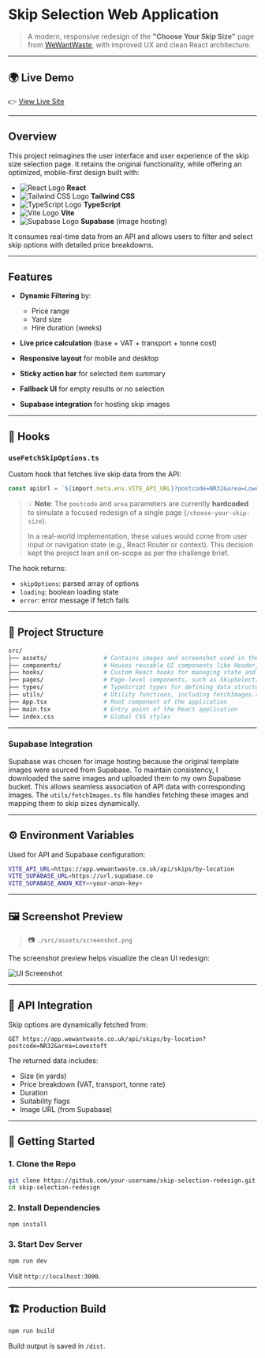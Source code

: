 #  Skip Selection Web Application

> A modern, responsive redesign of the **"Choose Your Skip Size"** page from [WeWantWaste](https://wewantwaste.co.uk/), with improved UX and clean React architecture.

---
## 🌍 Live Demo

👉 [View Live Site](https://your-demo-url.com)

---

##  Overview

This project reimagines the user interface and user experience of the skip size selection page. It retains the original functionality, while offering an optimized, mobile-first design built with:

* ![React Logo](./src/assets/react.svg) **React**
* ![Tailwind CSS Logo](./src/assets/tailwindcss.svg) **Tailwind CSS**
* ![TypeScript Logo](./src/assets/TypeScript.svg) **TypeScript**
* ![Vite Logo](./src/assets/Vite.js.svg) **Vite**
* ![Supabase Logo](./src/assets/supabase-logo-icon.svg) **Supabase** (image hosting)

It consumes real-time data from an API and allows users to filter and select skip options with detailed price breakdowns.

---

##  Features

* **Dynamic Filtering** by:

  * Price range
  * Yard size
  * Hire duration (weeks)
* **Live price calculation** (base + VAT + transport + tonne cost)
* **Responsive layout** for mobile and desktop
* **Sticky action bar** for selected item summary
* **Fallback UI** for empty results or no selection
* **Supabase integration** for hosting skip images

---

## 🧠 Hooks

### `useFetchSkipOptions.ts`

Custom hook that fetches live skip data from the API:

```ts
const apiUrl = `${import.meta.env.VITE_API_URL}?postcode=NR32&area=Lowestoft`;
```

> 💡 **Note**:
> The `postcode` and `area` parameters are currently **hardcoded** to simulate a focused redesign of a single page (`/choose-your-skip-size`).
>
> In a real-world implementation, these values would come from user input or navigation state (e.g., React Router or context). This decision kept the project lean and on-scope as per the challenge brief.

The hook returns:

* `skipOptions`: parsed array of options
* `loading`: boolean loading state
* `error`: error message if fetch fails

---

## 📁 Project Structure

```bash
src/
├── assets/                # Contains images and screenshot used in the project
├── components/            # Houses reusable UI components like Header, HeroSection, SkipOptionCard, etc.
├── hooks/                 # Custom React hooks for managing state and fetching data
├── pages/                 # Page-level components, such as SkipSelectionPage
├── types/                 # TypeScript types for defining data structures
├── utils/                 # Utility functions, including fetchImages.ts for image handling and supabaseClient.ts for Supabase integration
├── App.tsx                # Root component of the application
├── main.tsx               # Entry point of the React application
└── index.css              # Global CSS styles
```

---

### Supabase Integration

Supabase was chosen for image hosting because the original template images were sourced from Supabase. To maintain consistency, I downloaded the same images and uploaded them to my own Supabase bucket. This allows seamless association of API data with corresponding images. The `utils/fetchImages.ts` file handles fetching these images and mapping them to skip sizes dynamically.

---

## ⚙️ Environment Variables

Used for API and Supabase configuration:

```bash
VITE_API_URL=https://app.wewantwaste.co.uk/api/skips/by-location
VITE_SUPABASE_URL=https://url.supabase.co
VITE_SUPABASE_ANON_KEY=<your-anon-key>
```

---

## 🖼 Screenshot Preview

> 📷 `./src/assets/screenshot.png`

The screenshot preview helps visualize the clean UI redesign:

![UI Screenshot](./src/assets/screenshot.png)

---

## 🔌 API Integration

Skip options are dynamically fetched from:

```
GET https://app.wewantwaste.co.uk/api/skips/by-location?postcode=NR32&area=Lowestoft
```

The returned data includes:

* Size (in yards)
* Price breakdown (VAT, transport, tonne rate)
* Duration
* Suitability flags
* Image URL (from Supabase)

---

## 🚀 Getting Started

### 1. Clone the Repo

```bash
git clone https://github.com/your-username/skip-selection-redesign.git
cd skip-selection-redesign
```

### 2. Install Dependencies

```bash
npm install
```

### 3. Start Dev Server

```bash
npm run dev
```

Visit `http://localhost:3000`.

---

## 🏗️ Production Build

```bash
npm run build
```

Build output is saved in `/dist`.